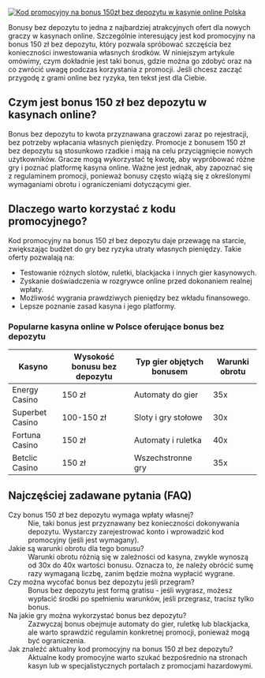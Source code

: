 [![Kod promocyjny na bonus 150zł bez depozytu w kasynie online Polska](https://123-caf.pages.dev/gitsignup.png)](https://vrmoo.ru/Bt82HjjY)

<div>   <p>Bonusy bez depozytu to jedna z najbardziej atrakcyjnych ofert dla nowych graczy w kasynach online. Szczególnie interesujący jest kod promocyjny na bonus 150 zł bez depozytu, który pozwala spróbować szczęścia bez konieczności inwestowania własnych środków. W niniejszym artykule omówimy, czym dokładnie jest taki bonus, gdzie można go zdobyć oraz na co zwrócić uwagę podczas korzystania z promocji. Jeśli chcesz zacząć przygodę z grami online bez ryzyka, ten tekst jest dla Ciebie.</p>  <h2>Czym jest bonus 150 zł bez depozytu w kasynach online?</h2> <p>Bonus bez depozytu to kwota przyznawana graczowi zaraz po rejestracji, bez potrzeby wpłacania własnych pieniędzy. Promocje z bonusem 150 zł bez depozytu są stosunkowo rzadkie i mają na celu przyciągnięcie nowych użytkowników. Gracze mogą wykorzystać tę kwotę, aby wypróbować różne gry i poznać platformę kasyna online. Ważne jest jednak, aby zapoznać się z regulaminem promocji, ponieważ bonusy często wiążą się z określonymi wymaganiami obrotu i ograniczeniami dotyczącymi gier.</p>  <h2>Dlaczego warto korzystać z kodu promocyjnego?</h2> <p>Kod promocyjny na bonus 150 zł bez depozytu daje przewagę na starcie, zwiększając budżet do gry bez ryzyka utraty własnych pieniędzy. Takie oferty pozwalają na:</p> <ul>   <li>Testowanie różnych slotów, ruletki, blackjacka i innych gier kasynowych.</li>   <li>Zyskanie doświadczenia w rozgrywce online przed dokonaniem realnej wpłaty.</li>   <li>Możliwość wygrania prawdziwych pieniędzy bez wkładu finansowego.</li>   <li>Lepsze poznanie zasad kasyna i jego platformy.</li> </ul>  <h3>Popularne kasyna online w Polsce oferujące bonus bez depozytu</h3> <table>   <thead>     <tr>       <th>Kasyno</th>       <th>Wysokość bonusu bez depozytu</th>       <th>Typ gier objętych bonusem</th>       <th>Warunki obrotu</th>     </tr>   </thead>   <tbody>     <tr>       <td>Energy Casino</td>       <td>150 zł</td>       <td>Automaty do gier</td>       <td>35x</td>     </tr>     <tr>       <td>Superbet Casino</td>       <td>100-150 zł</td>       <td>Sloty i gry stołowe</td>       <td>30x</td>     </tr>     <tr>       <td>Fortuna Casino</td>       <td>150 zł</td>       <td>Automaty i ruletka</td>       <td>40x</td>     </tr>     <tr>       <td>Betclic Casino</td>       <td>150 zł</td>       <td>Wszechstronne gry</td>       <td>35x</td>     </tr>   </tbody> </table>  <h2>Najczęściej zadawane pytania (FAQ)</h2> <dl>   <dt>Czy bonus 150 zł bez depozytu wymaga wpłaty własnej?</dt>   <dd>Nie, taki bonus jest przyznawany bez konieczności dokonywania depozytu. Wystarczy zarejestrować konto i wprowadzić kod promocyjny (jeśli jest wymagany).</dd>    <dt>Jakie są warunki obrotu dla tego bonusu?</dt>   <dd>Warunki obrotu różnią się w zależności od kasyna, zwykle wynoszą od 30x do 40x wartości bonusu. Oznacza to, że należy obrócić sumę razy wymaganą liczbę, zanim będzie można wypłacić wygrane.</dd>    <dt>Czy można wycofać bonus bez depozytu jeśli przegram?</dt>   <dd>Bonus bez depozytu jest formą gratisu - jeśli wygrasz, możesz wypłacić środki po spełnieniu warunków, jeśli przegrasz, tracisz tylko bonus.</dd>    <dt>Na jakie gry można wykorzystać bonus bez depozytu?</dt>   <dd>Zazwyczaj bonus obejmuje automaty do gier, ruletkę lub blackjacka, ale warto sprawdzić regulamin konkretnej promocji, ponieważ mogą być ograniczenia.</dd>    <dt>Jak znaleźć aktualny kod promocyjny na bonus 150 zł bez depozytu?</dt>   <dd>Aktualne kody promocyjne warto szukać bezpośrednio na stronach kasyn lub w specjalistycznych portalach z promocjami hazardowymi.</dd> </dl> </div>